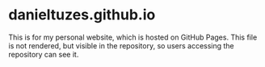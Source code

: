 # danieltuzes.github.io

This is for my personal website, which is hosted on GitHub Pages. This file is not rendered, but visible in the repository, so users accessing the repository can see it.